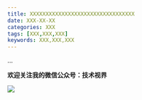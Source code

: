 ```yaml
---
title: XXXXXXXXXXXXXXXXXXXXXXXXXXXXXXXXX
date: XXX-XX-XX
categories: XXX
tags: [XXX,XXX,XXX]
keywords: XXX,XXX,XXX
---
```


...

<!-- more -->

**欢迎关注我的微信公众号：技术视界**

![](https://diycode.b0.upaiyun.com/photo/2017/a3fc893f2cf4d4ab33ac32666d00a793.jpg)
